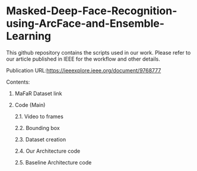 # Masked-Deep-Face-Recognition-using-ArcFace-and-Ensemble-Learning

This github repository contains the scripts used in our work. Please refer to our article published in IEEE for the workflow and other details. 

Publication URL:https://ieeexplore.ieee.org/document/9768777 

Contents:
1. MaFaR Dataset link
2. Code (Main)
 
    2.1. Video to frames

    2.2. Bounding box 
  
    2.3. Dataset creation
  
    2.4. Our Architecture code
 
    2.5. Baseline Architecture code  
